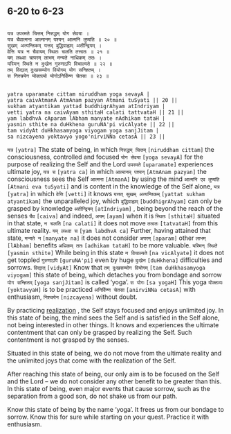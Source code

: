 ## 6-20 to 6-23


```shloka-sa

यत्र उपरमते चित्तम् निरुद्धम् योग सेवया ।
यत्र चैवात्मना आत्मानम् पश्यन् आत्मनि तुष्यति ॥ २० ॥
सुखम् अत्यन्तिकम् यत्तद् बुद्धिग्राह्यम् अतीन्द्रियम् ।
वेत्ति यत्र न चैवायम् स्थितः चलति तत्त्वतः ॥ २१ ॥
यम् लब्ध्वा चापरम् लाभम् मन्यते नाधिकम् ततः ।
यस्मिन् स्थिते न दुःखेन गुरुणाऽपि विचाल्यते ॥ २२ ॥
तम् विद्यात् दुःखसम्योग वियोगम् योग सन्ज्ञितम् ।
स निश्चयेन योक्तव्यो योगोऽनिर्विण्ण चेतसा ॥ २३ ॥

```
```shloka-sa-hk

yatra uparamate cittam niruddham yoga sevayA |
yatra caivAtmanA AtmAnam pazyan Atmani tuSyati || 20 ||
sukham atyantikam yattad buddhigrAhyam atIndriyam |
vetti yatra na caivAyam sthitaH calati tattvataH || 21 ||
yam labdhvA cAparam lAbham manyate nAdhikam tataH |
yasmin sthite na duHkhena guruNA'pi vicAlyate || 22 ||
tam vidyAt duHkhasamyoga viyogam yoga sanjJitam |
sa nizcayena yoktavyo yogo'nirviNNa cetasA || 23 ||

```
`यत्र` `[yatra]` The state of being, in which `निरुद्धम् चित्तम्` `[niruddham cittam]` the consciousness, controlled and focused `योग सेवया` `[yoga sevayA]` for the purpose of realizing the Self and the Lord `उपरमते` `[uparamate]` experiences ultimate joy,
`यत्र च` `[yatra ca]` in which `आत्मानम् पश्यन्` `[AtmAnam pazyan]` the consciousness sees the Self `आत्मना` `[AtmanA]` by using the mind `आत्मनि एव तुष्यति` `[Atmani eva tuSyati]` and is content in the knowledge of the Self alone,
`यत्र` `[yatra]` in which `वेत्ति` `[vetti]` it knows `यत्तत् सुखम् अत्यन्तिकम्` `[yattat sukham atyantikam]` the unparalleled joy, which `बुद्धिग्राह्यम्` `[buddhigrAhyam]` can only be grasped by knowledge `अतीन्द्रियम्` `[atIndriyam]` , being beyond the reach of the senses `चैव` `[caiva]` and indeed, `अयम्` `[ayam]` when it is `स्थितः` `[sthitaH]` situated in that state, `न चलति` `[na calati]` it does not move `तत्वतः` `[tatvataH]` from this ultimate reality.
`यम् लब्ध्वा च` `[yam labdhvA ca]` Further, having attained that state, `मन्यते न` `[manyate na]` it does not consider `अपरम्` `[aparam]` other `लाभम्` `[lAbham]` benefits `अधिकम् ततः` `[adhikam tataH]` to be more valuable.
`यस्मिन् स्थिते` `[yasmin sthite]` While being in this state `न विचाल्यते` `[na vicAlyate]` it does not get toppled `गुरुणाऽपि` `[guruNA'pi]` even by huge `दुःखेन` `[duHkhena]` difficulties and sorrows.
`विद्यात्` `[vidyAt]` Know that `तम् दुःखसम्योग वियोगम्` `[tam duHkhasamyoga viyogam]` this state of being, which detaches you from bondage and sorrow `योग सन्ज्ञितम्` `[yoga sanjJitam]` is called ‘yoga’. `स योगः` `[sa yogaH]` This yoga `योक्तव्यः` `[yoktavyaH]` is to be practiced `अनिर्विण्ण चेतसा` `[anirviNNa cetasA]` with enthusiasm, `निश्चयेन` `[nizcayena]` without doubt.



By practicing 
[realization](yoga_is_to_realize)
, the Self stays focused and enjoys unlimited joy. In this state of being, the mind sees the Self and is satisfied in the Self alone, not being interested in other things. It knows and experiences the ultimate contentment that can only be grasped by realizing the Self. Such contentment is not grasped by the senses.

Situated in this state of being, we do not move from the ultimate reality and the unlimited joys that come with the realization of the Self. 

After reaching this state of being, our only aim is to be focused on the Self and the Lord – we do not consider any other benefit to be greater than this. In this state of being, even major events that cause sorrow, such as the separation from a good son, do not shake us from our path.

Know this state of being by the name ‘yoga’. It frees us from our bondage to sorrow. Know this for sure while starting on your quest. Practice it with enthusiasm.


